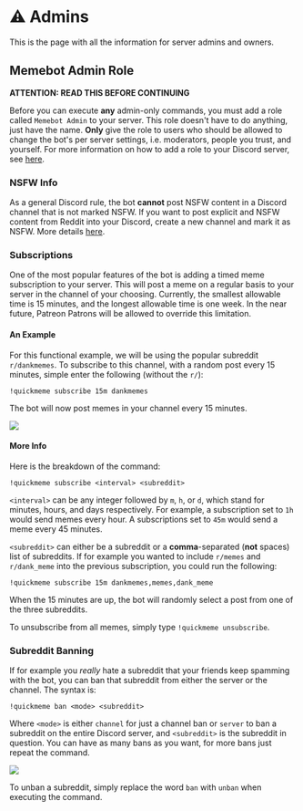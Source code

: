 # ⚠ Admins

This is the page with all the information for server admins and owners.

## Memebot Admin Role

**ATTENTION: READ THIS BEFORE CONTINUING**

Before you can execute **any** admin-only commands, you must add a role called `Memebot Admin` to your server. This role doesn't have to do anything, just have the name. **Only** give the role to users who should be allowed to change the bot's per server settings, i.e. moderators, people you trust, and yourself. For more information on how to add a role to your Discord server, see [here](https://support.discord.com/hc/en-us/articles/206029707-How-do-I-set-up-Permissions-).

### NSFW Info

As a general Discord rule, the bot **cannot** post NSFW content in a Discord channel that is not marked NSFW. If you want to post explicit and NSFW content from Reddit into your Discord, create a new channel and mark it as NSFW. More details [here](https://support.discord.com/hc/en-us/articles/115000084051-NSFW-channels-and-content).

### Subscriptions

One of the most popular features of the bot is adding a timed meme subscription to your server. This will post a meme on a regular basis to your server in the channel of your choosing. Currently, the smallest allowable time is 15 minutes, and the longest allowable time is one week. In the near future, Patreon Patrons will be allowed to override this limitation.

#### An Example

For this functional example, we will be using the popular subreddit `r/dankmemes`. To subscribe to this channel, with a random post every 15 minutes, simple enter the following (without the `r/`):

`!quickmeme subscribe 15m dankmemes`

The bot will now post memes in your channel every 15 minutes.

![](https://i.imgur.com/yNLe8IL.jpg)

#### More Info

Here is the breakdown of the command:

`!quickmeme subscribe <interval> <subreddit>`

`<interval>` can be any integer followed by `m`, `h`, or `d`, which stand for minutes, hours, and days respectively. For example, a subscription set to `1h` would send memes every hour. A subscriptions set to `45m` would send a meme every 45 minutes.

`<subreddit>` can either be a subreddit or a **comma**-separated (**not** spaces) list of subreddits. If for example you wanted to include `r/memes` and `r/dank_meme` into the previous subscription, you could run the following:

`!quickmeme subscribe 15m dankmemes,memes,dank_meme`

When the 15 minutes are up, the bot will randomly select a post from one of the three subreddits.

To unsubscribe from all memes, simply type `!quickmeme unsubscribe`.

### Subreddit Banning

If for example you _really_ hate a subreddit that your friends keep spamming with the bot, you can ban that subreddit from either the server or the channel. The syntax is:

`!quickmeme ban <mode> <subreddit>`

Where `<mode>` is either `channel` for just a channel ban or `server` to ban a subreddit on the entire Discord server, and `<subreddit>` is the subreddit in question. You can have as many bans as you want, for more bans just repeat the command.

![](https://i.ibb.co/wyZJHLq/image.png)

To unban a subreddit, simply replace the word `ban` with `unban` when executing the command.
